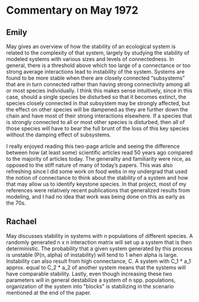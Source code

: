 # Commentary on May 1972

## Emily 
May gives an overview of how the stability of an ecological system is related to the complexity of that system, largely by studying the stability of modeled systems with various sizes and levels of connectedness. In general, there is a threshold above which too large of a connectance or too strong average interactions lead to instability of the system. Systems are found to be more stable when there are closely connected “subsystems” that are in turn connected rather than having strong connectivity among all or most species individually. I think this makes sense intuitively, since in this case, should a single species be disturbed so that it becomes extinct, the species closely connected in that subsystem may be strongly affected, but the effect on other species will be dampened as they are further down the chain and have most of their strong interactions elsewhere. If a species that is strongly connected to all or most other species is disturbed, then all of those species will have to bear the full brunt of the loss of this key species without the damping effect of subsystems.

I really enjoyed reading this two-page article and seeing the difference between how (at least some) scientific articles read 50 years ago compared to the majority of articles today. The generality and familiarity were nice, as opposed to the stiff nature of many of today’s papers. This was also refreshing since I did some work on food webs in my undergrad that used the notion of connectance to think about the stability of a system and how that may allow us to identify keystone species. In that project, most of my references were relatively recent publications that generalized results from modeling, and I had no idea that work was being done on this as early as the 70s.

## Rachael

May discusses stability in systems with n populations of different species. A randomly generated n x n interaction matrix will set up a system that is then deterministic. The probability that a given system generated by this process is unstable (P(n, alpha) of instability) will tend to 1 when alpha is large. Instability can also result from high connectance, C. A system with C_1 * a_1 approx. equal to C_2 * a_2 of another system means that the systems will have comparable stability. Lastly, even though increasing these two parameters will in general destabilize a system of n spp. populations, organization of the system into "blocks" is stabilizing in the scenario mentioned at the end of the paper. 
